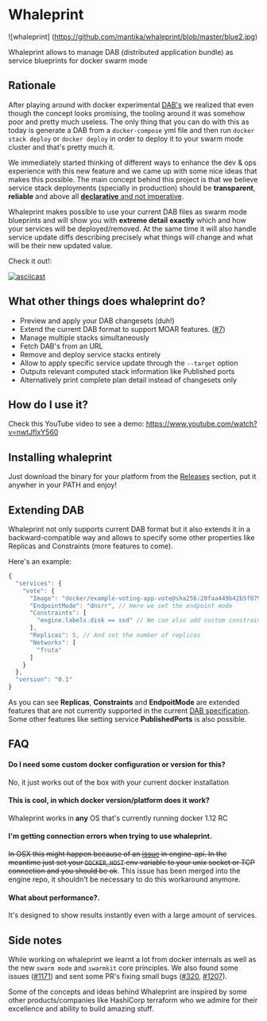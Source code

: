 # Whaleprint

![whaleprint] (https://github.com/mantika/whaleprint/blob/master/blue2.jpg)

Whaleprint allows to manage DAB (distributed application bundle) as service blueprints for docker swarm mode


## Rationale

After playing around with docker experimental [DAB's](https://github.com/docker/docker/blob/master/experimental/docker-stacks-and-bundles.md) we realized
that even though the concept looks promising, the tooling around it was somehow poor and pretty much useless. The only thing that you can do with this as today is 
generate a DAB from a `docker-compose` yml file and then run `docker stack deploy` or `docker deploy` in order to deploy it to your swarm mode cluster and that's pretty much it. 

We immediately started thinking of different ways to enhance the dev & ops experience with this new feature and we came up with some nice ideas that makes this possible.
The main concept behind this project is that we believe service stack deployments (specially in production) should be __transparent__, __reliable__ and above all [__declarative__ and not imperative](https://en.wikipedia.org/wiki/Declarative_programming#Definition).  

Whaleprint makes possible to use your current DAB files as swarm mode blueprints and will show you with __extreme detail__  __exactly__ which and how your services will be deployed/removed. 
At the same time it will also handle service update diffs describing precisely what things will change and what will be their new updated value.

Check it out!:

[![asciicast](https://asciinema.org/a/9a7oq68a9eoilwqwq459xdr3t.png)](https://asciinema.org/a/9a7oq68a9eoilwqwq459xdr3t)


## What other things does whaleprint do?


- Preview and apply your DAB changesets (duh!)
- Extend the current DAB format to support MOAR features. ([#7](https://github.com/mantika/whaleprint/issues/7))
- Manage multiple stacks simultaneously
- Fetch  DAB's from an URL
- Remove and deploy service stacks entirely
- Allow to apply specific service update through the `--target` option
- Outputs relevant computed stack information like Published ports
- Alternatively print complete plan detail instead of changesets only


## How do I use it?

Check this YouTube video to see a demo: https://www.youtube.com/watch?v=nwtJflxY560


## Installing whaleprint

Just download the binary for your platform from the [Releases](https://github.com/mantika/whaleprint/releases) section, put it anywher in your PATH and enjoy!

## Extending DAB

Whaleprint not only supports current DAB format but it also extends it in a backward-compatible way and allows to specify some other properties like 
Replicas and Constraints (more features to come).

Here's an example:

```javascript
{
  "services": {
    "vote": {
      "Image": "docker/example-voting-app-vote@sha256:20faa449b42b5f0797b1b1a3028a2dd7ac0ece00b0d100b19e6dff4d1a0af2e3",
      "EndpointMode": "dnsrr", // Here we set the endpoint mode
      "Constraints": [
        "engine.labels.disk == ssd" // We can also add custom constraints
      ],
      "Replicas": 5, // And set the number of replicas
      "Networks": [
        "fruta"
      ]
    }
  },
  "version": "0.1"
}
```

As you can see **Replicas**, **Constraints** and **EndpoitMode** are extended features that are not currently supported in the current [DAB specification](https://github.com/docker/docker/blob/master/experimental/docker-stacks-and-bundles.md). Some other features like setting service **PublishedPorts** is also possible.

## FAQ

#### Do I need some custom docker configuration or version for this?

No, it just works out of the box with your current docker installation

#### This is cool, in which docker version/platform does it work?

Whaleprint works in __any__ OS that's currently running docker 1.12 RC 

#### I'm getting connection errors when trying to use whaleprint. 

~~In OSX this might happen because of an [issue](https://github.com/docker/engine-api/pull/320) in engine-api.
In the meantime just set your `DOCKER_HOST` env variable to your unix socket or TCP connection and you should be ok~~. This issue has been merged into the engine repo, it shouldn't be necessary to do this workaround anymore. 

#### What about performance?.

It's designed to show results instantly even with a large amount of services. 


## Side notes

While working on whaleprint we learnt a lot from docker internals as well as the new `swarm mode` and `swarmkit` core principles. We also found some issues
([#1171](https://github.com/docker/swarmkit/issues/1171)) and sent some PR's fixing small bugs ([#320](https://github.com/docker/engine-api/pull/320), [#1207](https://github.com/docker/swarmkit/pull/1207)).

Some of the concepts and ideas behind Whaleprint are inspired by some other products/companies like HashiCorp terraform who we admire for their excellence and ability to build amazing stuff.
